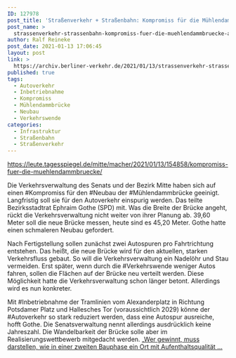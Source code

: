 ```yaml
---
ID: 127978
post_title: 'Straßenverkehr + Straßenbahn: Kompromiss für die Mühlendammbrücke aus Der Tagesspiegel'
post_name: >
  strassenverkehr-strassenbahn-kompromiss-fuer-die-muehlendammbruecke-aus-der-tagesspiegel
author: Ralf Reineke
post_date: 2021-01-13 17:06:45
layout: post
link: >
  https://archiv.berliner-verkehr.de/2021/01/13/strassenverkehr-strassenbahn-kompromiss-fuer-die-muehlendammbruecke-aus-der-tagesspiegel/
published: true
tags:
  - Autoverkehr
  - Inbetriebnahme
  - Kompromiss
  - Mühlendammbrücke
  - Neubau
  - Verkehrswende
categories:
  - Infrastruktur
  - Straßenbahn
  - Straßenverkehr
---
```

https://leute.tagesspiegel.de/mitte/macher/2021/01/13/154858/kompromiss-fuer-die-muehlendammbruecke/

Die Verkehrsverwaltung des Senats und der Bezirk Mitte haben sich auf einen #Kompromiss für den #Neubau der #Mühlendammbrücke geeinigt. Langfristig soll sie für den Autoverkehr einspurig werden. Das teilte Bezirksstadtrat Ephraim Gothe (SPD) mit. Was die Breite der Brücke angeht, rückt die Verkehrsverwaltung nicht weiter von ihrer Planung ab. 39,60 Meter soll die neue Brücke messen, heute sind es 45,20 Meter. Gothe hatte einen schmaleren Neubau gefordert.

Nach Fertigstellung sollen zunächst zwei Autospuren pro Fahrtrichtung entstehen. Das heißt, die neue Brücke wird für den aktuellen, starken Verkehrsfluss gebaut. So will die Verkehrsverwaltung ein Nadelöhr und Stau vermeiden. Erst später, wenn durch die #Verkehrswende weniger Autos fahren, sollen die Flächen auf der Brücke neu verteilt werden. Diese Möglichkeit hatte die Verkehrsverwaltung schon länger betont. Allerdings wird es nun konkreter.

Mit #Inbetriebnahme der Tramlinien vom Alexanderplatz in Richtung Potsdamer Platz und Hallesches Tor (voraussichtlich 2029) könne der #Autoverkehr so stark reduziert werden, dass eine Autospur ausreiche, hofft Gothe. Die Senatsverwaltung nennt allerdings ausdrücklich keine Jahreszahl. Die Wandelbarkeit der Brücke solle aber im Realisierungswettbewerb mitgedacht werden. „<a href="https://leute.tagesspiegel.de/mitte/macher/2021/01/13/154858/kompromiss-fuer-die-muehlendammbruecke/">Wer gewinnt, muss darstellen, wie in einer zweiten Bauphase ein Ort mit Aufenthaltsqualität ...</a>